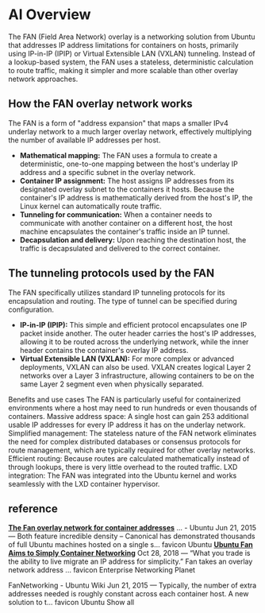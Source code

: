 # AI Overview

The FAN (Field Area Network) overlay is a networking solution from Ubuntu that addresses IP address limitations for containers on hosts, primarily using IP-in-IP (IPIP) or Virtual Extensible LAN (VXLAN) tunneling. Instead of a lookup-based system, the FAN uses a stateless, deterministic calculation to route traffic, making it simpler and more scalable than other overlay network approaches.

## How the FAN overlay network works

The FAN is a form of "address expansion" that maps a smaller IPv4 underlay network to a much larger overlay network, effectively multiplying the number of available IP addresses per host.

- **Mathematical mapping:** The FAN uses a formula to create a deterministic, one-to-one mapping between the host's underlay IP address and a specific subnet in the overlay network.
- **Container IP assignment:** The host assigns IP addresses from its designated overlay subnet to the containers it hosts. Because the container's IP address is mathematically derived from the host's IP, the Linux kernel can automatically route traffic.
- **Tunneling for communication:** When a container needs to communicate with another container on a different host, the host machine encapsulates the container's traffic inside an IP tunnel.
- **Decapsulation and delivery:** Upon reaching the destination host, the traffic is decapsulated and delivered to the correct container.

## The tunneling protocols used by the FAN

The FAN specifically utilizes standard IP tunneling protocols for its encapsulation and routing. The type of tunnel can be specified during configuration.

- **IP-in-IP (IPIP):** This simple and efficient protocol encapsulates one IP packet inside another. The outer header carries the host's IP addresses, allowing it to be routed across the underlying network, while the inner header contains the container's overlay IP address.
- **Virtual Extensible LAN (VXLAN):** For more complex or advanced deployments, VXLAN can also be used. VXLAN creates logical Layer 2 networks over a Layer 3 infrastructure, allowing containers to be on the same Layer 2 segment even when physically separated.

Benefits and use cases
The FAN is particularly useful for containerized environments where a host may need to run hundreds or even thousands of containers.
Massive address space: A single host can gain 253 additional usable IP addresses for every IP address it has on the underlay network.
Simplified management: The stateless nature of the FAN network eliminates the need for complex distributed databases or consensus protocols for route management, which are typically required for other overlay networks.
Efficient routing: Because routes are calculated mathematically instead of through lookups, there is very little overhead to the routed traffic.
LXD integration: The FAN was integrated into the Ubuntu kernel and works seamlessly with the LXD container hypervisor.

## reference

**[The Fan overlay network for container addresses](https://ubuntu.com/blog/fan-networking#:~:text=Today%2C%20Canonical%20introduces%20the%20Fan,to%20in%20a%20cloud%20environment.)** ... - Ubuntu
Jun 21, 2015 — Both feature incredible density – Canonical has demonstrated thousands of full Ubuntu machines hosted on a single s...
favicon
Ubuntu
**[Ubuntu Fan Aims to Simply Container Networking](https://www.enterprisenetworkingplanet.com/os/ubuntu-fan-aims-to-simply-container-networking/#:~:text=container%20networking%20project.-,There%20are%20multiple%20open%20source%20software%2Ddefined%20networking%20(SDN),of%20areas%2C%20including%20LXD%20clustering.)**
Oct 28, 2018 — “What you trade is the ability to live migrate an IP address for simplicity.” Fan takes an overlay network address ...
favicon
Enterprise Networking Planet

FanNetworking - Ubuntu Wiki
Jun 21, 2015 — Typically, the number of extra addresses needed is roughly constant across each container host. A new solution to t...
favicon
Ubuntu
Show all
